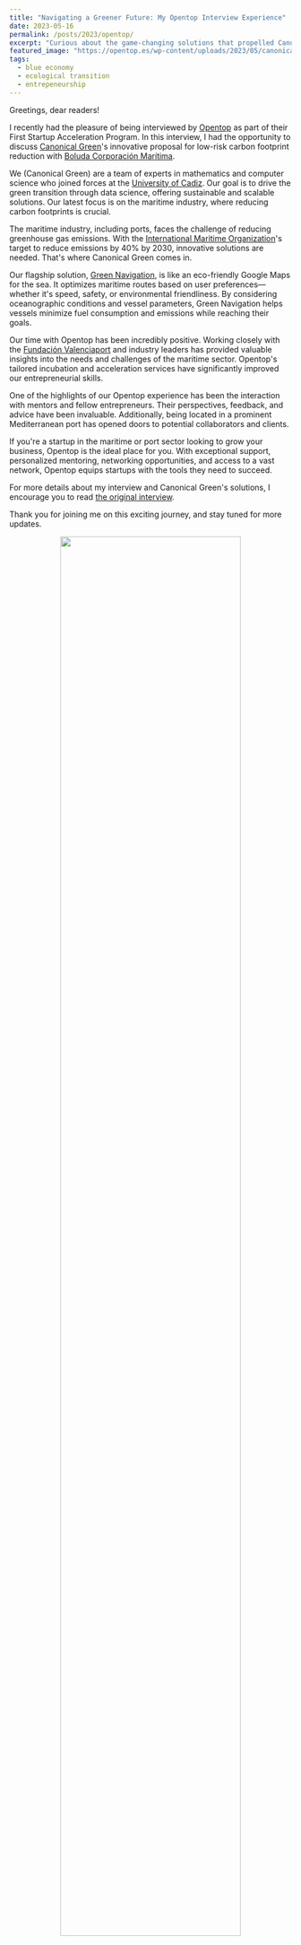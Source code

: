 ```yaml
---
title: "Navigating a Greener Future: My Opentop Interview Experience"
date: 2023-05-16
permalink: /posts/2023/opentop/
excerpt: "Curious about the game-changing solutions that propelled Canonical Green's success? Dive into the full post and uncover how Opentop's tailored incubation programme shaped our journey to greener seas."
featured_image: "https://opentop.es/wp-content/uploads/2023/05/canonical-green-daniel-precioso-980x612.png"
tags:
  - blue economy
  - ecological transition
  - entrepeneurship
---
```


Greetings, dear readers!

I recently had the pleasure of being interviewed by [Opentop](https://opentop.es/) as part of their First Startup Acceleration Program. In this interview, I had the opportunity to discuss [Canonical Green](http://canonicalgreen.com)'s innovative proposal for low-risk carbon footprint reduction with [Boluda Corporación Marítima](https://www.boluda.com.es/es/inicio/).

We (Canonical Green) are a team of experts in mathematics and computer science who joined forces at the [University of Cadiz](https://www.uca.es/). Our goal is to drive the green transition through data science, offering sustainable and scalable solutions. Our latest focus is on the maritime industry, where reducing carbon footprints is crucial.

The maritime industry, including ports, faces the challenge of reducing greenhouse gas emissions. With the [International Maritime Organization](https://www.imo.org/)'s target to reduce emissions by 40% by 2030, innovative solutions are needed. That's where Canonical Green comes in.

Our flagship solution, [Green Navigation](https://greenavigation.com/), is like an eco-friendly Google Maps for the sea. It optimizes maritime routes based on user preferences—whether it's speed, safety, or environmental friendliness. By considering oceanographic conditions and vessel parameters, Green Navigation helps vessels minimize fuel consumption and emissions while reaching their goals.

Our time with Opentop has been incredibly positive. Working closely with the [Fundación Valenciaport](https://www.fundacion.valenciaport.com/) and industry leaders has provided valuable insights into the needs and challenges of the maritime sector. Opentop's tailored incubation and acceleration services have significantly improved our entrepreneurial skills.

One of the highlights of our Opentop experience has been the interaction with mentors and fellow entrepreneurs. Their perspectives, feedback, and advice have been invaluable. Additionally, being located in a prominent Mediterranean port has opened doors to potential collaborators and clients.

If you're a startup in the maritime or port sector looking to grow your business, Opentop is the ideal place for you. With exceptional support, personalized mentoring, networking opportunities, and access to a vast network, Opentop equips startups with the tools they need to succeed.

For more details about my interview and Canonical Green's solutions, I encourage you to read [the original interview](https://opentop.es/2023/05/16/canonical-green-low-risk-carbon-footprint-reduction/).

Thank you for joining me on this exciting journey, and stay tuned for more updates.

<p align="center"><img src="{{ page.featured_image }}" width="80%"/></p>

Note: To read the full interview, please visit [Opentop's website](https://opentop.es/2023/05/16/canonical-green-low-risk-carbon-footprint-reduction/).
